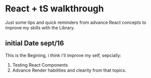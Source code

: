 
# React + tS walkthrough

Just some tips and quick reminders from advance
React concepts to improve my skills with the Library.

## initial Date sept/16

This is the Begining, i think i'll improve my self, sepcially:

1. Testing React Components
2. Advance Render habilities and clearity from that topics.